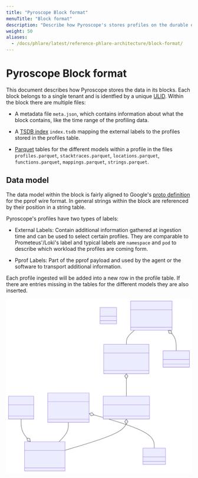 ```yaml
---
title: "Pyroscope Block format"
menuTitle: "Block format"
description: "Describe how Pyroscope's stores profiles on the durable object storage"
weight: 50
aliases:
  - /docs/phlare/latest/reference-phlare-architecture/block-format/
---
```


# Pyroscope Block format

This document describes how Pyroscope stores the data in its blocks. Each
block belongs to a single tenant and is identfied by a unique [ULID]. Within
the block there are multiple files:

[ULID]: https://github.com/ulid/spec

* A metadata file `meta.json`, which contains information about what the block
  contains, like the time range of the profiling data.

* A [TSDB index] `index.tsdb` mapping the external labels to the profiles
  stored in the profiles table.

* [Parquet] tables for the different models within a profile in the files
  `profiles.parquet`, `stacktraces.parquet`, `locations.parquet`,
  `functions.parquet`, `mappings.parquet`, `strings.parquet`.

## Data model

The data model within the block is fairly aligned to Google's [proto
definition][pprof] for the pprof wire format.  In general strings within the
block are referenced by their position in a string table.

Pyroscope's profiles have two types of labels:

* External Labels: Contain additional information gathered at ingestion time
  and can be used to select certain profiles. They are comparable to
  Prometeus'/Loki's label and typical labels are `namespace` and `pod` to
  describe which workload the profiles are coming form.

* Pprof Labels: Part of the pprof payload and used by the agent or the software
  to transport additional information.

Each profile ingested will be added into a new row in the profile table. If
there are entries missing in the tables for the different models they are also
inserted.

[//source]:<> (https://https://mermaid.live/edit#pako:eNptU11P4zAQ_CuWn4HSlgvUjyicVImTTgTdC-ZhsTeJdYkdOfYJVOW_n_PhJFR9W8_Ozs6OkhMVRiJlVFTQtqmCwkLNNSFSWRROGU1eH_v30CeZs0oXy_sXNE0AyKmHCDmmhBGvtEvueqBbiM9GwKA2MafBY7rmE_KsNLaMvL33xblEgKbpn14P3i6NM3Jpf5xYnwLir7MgMHqKHo_pYOHiHb-tyVU1j2RoFbYvmH_3kUHdVOMhY3mmMoKzyOzk_J4_UPmzg7iOmXO65ZRcX5upivbZnC3XfSChrQfiwhhinrrEhM6oEENiS75cr3IamXq9a5UZ1zGcmRaPj41F4DVLH49a4mdYMIYx4ouZZS9bB8Q1vaI12hqUDJ_tECGnrsQaOWWhlJiDrxynXHeB6hsJDp-kcsZSlkPV4hUF70z2pQVlznqMpOnrn1mVAYlh6ETdV9P_I4VqXZAURueq6HFvqwCXzjUt22z69k2hXOk_boSpN62SJVhX_jskm2SXPMBuj8n9Hn7s91J8bA8P-e5um8v72-0OaNd1_wF4hit7)
![Data model of Pyroscope blocks](model.svg)

[pprof]: https://github.com/google/pprof/blob/main/proto/profile.proto
[TSDB index]: https://ganeshvernekar.com/blog/prometheus-tsdb-persistent-block-and-its-index/
[Parquet]: https://parquet.apache.org/docs/
